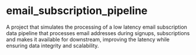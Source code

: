 # email_subscription_pipeline
A project that simulates the processing of a low latency email subscription data pipeline that processes email addresses during signups, subscriptions and makes it available for downstream, improving the latency while ensuring data integrity and scalability.
